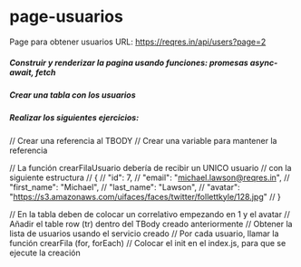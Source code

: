 # page-usuarios
Page para obtener usuarios
URL: https://reqres.in/api/users?page=2

##### Construir y renderizar la pagina usando funciones: promesas async-await, fetch

##### Crear una tabla con los usuarios

##### Realizar los siguientes ejercicios:

// Crear una referencia al TBODY
// Crear una variable para mantener la referencia

// La función crearFilaUsuario debería de recibir un UNICO usuario
// con la siguiente estructura
    // {
    //     "id": 7,
    //     "email": "michael.lawson@reqres.in",
    //     "first_name": "Michael",
    //     "last_name": "Lawson",
    //     "avatar": "https://s3.amazonaws.com/uifaces/faces/twitter/follettkyle/128.jpg"
    // }

// En la tabla deben de colocar un correlativo empezando en 1 y el avatar
// Añadir el table row (tr) dentro del TBody creado anteriormente
// Obtener la lista de usuarios usando el servicio creado
// Por cada usuario, llamar la función crearFila (for, forEach)
// Colocar el init en el index.js, para que se ejecute la creación